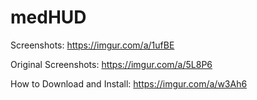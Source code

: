 # medHUD

Screenshots: https://imgur.com/a/1ufBE

Original Screenshots: https://imgur.com/a/5L8P6

How to Download and Install: https://imgur.com/a/w3Ah6

